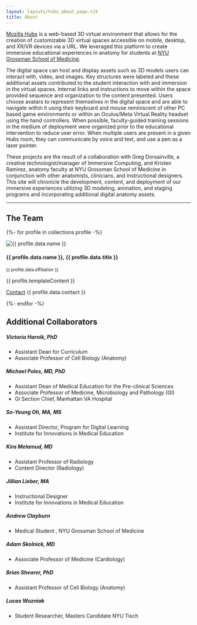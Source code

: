 ```yaml
---
layout: layouts/hubs_about_page.njk
title: About
---
```


[Mozilla Hubs](https://hubs.mozilla.com) is a web-based 3D virtual environment that allows for the creation of customizable 3D virtual spaces accessible on mobile, desktop, and XR/VR devices via a URL. We leveraged this platform to create immersive educational experiences in anatomy for students at [NYU Grossman School of Medicine](https://med.nyu.edu/).

The digital space can host and display assets such as 3D models users can interact with, video, and images. Key structures were labeled and these additional assets contributed to the student interaction with and immersion in the virtual spaces. Internal links and instructions to move within the space provided sequence and organization to the content presented. Users choose avatars to represent themselves in the digital space and are able to navigate within it using their keyboard and mouse reminiscent of other PC based game environments or within an Oculus/Meta Virtual Reality headset using the hand controllers. When possible, faculty-guided training sessions in the medium of deployment were organized prior to the educational intervention to reduce user error. When multiple users are present in a given Hubs room, they can communicate by voice and text, and use a pen as a laser pointer.

These projects are the result of a collaboration with Greg Dorsainville, a creative technologist/manager of Immersive Computing, and Kristen Ramirez, anatomy faculty at NYU Grossman School of Medicine in conjunction with other anatomists, clinicians, and instructional designers. This site will chronicle the development, content, and deployment of our immersive experiences utilizing 3D modeling, animation, and staging programs and incorporating additional digital anatomy assets.

<hr class="my-5">

<h2>
  The Team
</h2>

{%- for profile in collections.profile -%}
<div class="card bio mb-4">
  <div class="row">
    <div class="col-md-12">
      <img src="{{ profile.data.thumbnail }}" class="col-md-6 float-md-end mb-3 ms-md-3 img-fluid" alt="{{ profile.data.name }}">    
      <div class="card-body">
        <h4 class="card-title"> {{ profile.data.name }}, {{ profile.data.title }} </h4>
        <p class="card-text"><small class="text-muted"> {{ profile.data.affiliation }} </small> </p>
        <p class="card-text">{{ profile.templateContent }}</p>   
        <p><a type="button" class="btn btn-primary" href="mailto:{{ profile.data.contact }}">Contact</a> <span>{{ profile.data.contact }}</span></p> 
      </div>
    </div>
  </div>
</div>
{%- endfor -%} 

<h2>
  Additional Collaborators
</h2>

##### Victoria Harnik, PhD

- Assistant Dean for Curriculum
- Associate Professor of Cell Biology (Anatomy)

##### Michael Poles, MD, PhD

- Assistant Dean of Medical Education for the Pre-clinical Sciences
- Associate Professor of Medicine, Microbiology and Pathology (GI)
- GI Section Chief, Manhattan VA Hospital

##### So-Young Oh, MA, MS

- Assistant Director, Program for Digital Learning
- Institute for Innovations in Medical Education

##### Kira Melamud, MD

- Assistant Professor of Radiology
- Content Director (Radiology)

##### Jillian Lieber, MA

- Instructional Designer
- Institute for Innovations in Medical Education

##### Andrew Clayburn

- Medical Student , NYU Grossman School of Medicine

##### Adam Skolnick, MD

- Associate Professor of Medicine (Cardiology)

##### Brian Shearer, PhD

- Assistant Professor of Cell Biology (Anatomy)

##### Lucas Wozniak
- Student Researcher, Masters Candidate NYU Tisch
